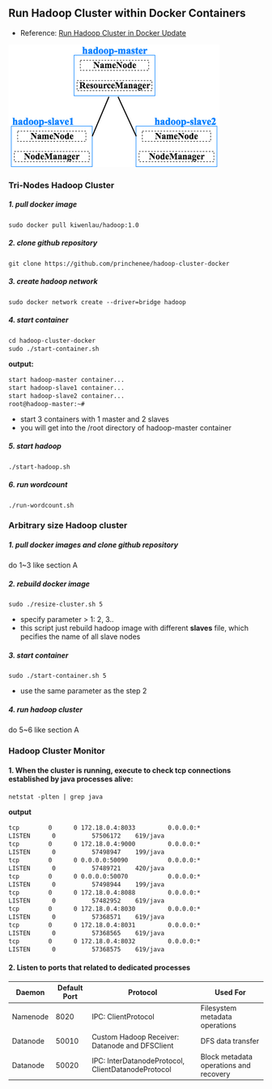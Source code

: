 ## Run Hadoop Cluster within Docker Containers

- Reference: [Run Hadoop Cluster in Docker Update](http://kiwenlau.com/2016/06/26/hadoop-cluster-docker-update-english/)


![alt tag](https://raw.githubusercontent.com/princhenee/hadoop-cluster-docker/master/hadoop_cluster_topo.png)


### Tri-Nodes Hadoop Cluster

##### 1. pull docker image

```
sudo docker pull kiwenlau/hadoop:1.0
```

##### 2. clone github repository

```
git clone https://github.com/princhenee/hadoop-cluster-docker
```

##### 3. create hadoop network

```
sudo docker network create --driver=bridge hadoop
```

##### 4. start container

```
cd hadoop-cluster-docker
sudo ./start-container.sh
```

**output:**

```
start hadoop-master container...
start hadoop-slave1 container...
start hadoop-slave2 container...
root@hadoop-master:~# 
```
- start 3 containers with 1 master and 2 slaves
- you will get into the /root directory of hadoop-master container

##### 5. start hadoop

```
./start-hadoop.sh
```

##### 6. run wordcount

```
./run-wordcount.sh
```

### Arbitrary size Hadoop cluster

##### 1. pull docker images and clone github repository

do 1~3 like section A

##### 2. rebuild docker image

```
sudo ./resize-cluster.sh 5
```
- specify parameter > 1: 2, 3..
- this script just rebuild hadoop image with different **slaves** file, which pecifies the name of all slave nodes


##### 3. start container

```
sudo ./start-container.sh 5
```
- use the same parameter as the step 2

##### 4. run hadoop cluster 

do 5~6 like section A

### Hadoop Cluster Monitor
#### 1. When the cluster is running, execute to check tcp connections established by java processes alive:
```
netstat -plten | grep java
```
**output**
```
tcp        0      0 172.18.0.4:8033         0.0.0.0:*               LISTEN      0          57506172    619/java
tcp        0      0 172.18.0.4:9000         0.0.0.0:*               LISTEN      0          57498947    199/java
tcp        0      0 0.0.0.0:50090           0.0.0.0:*               LISTEN      0          57489721    420/java
tcp        0      0 0.0.0.0:50070           0.0.0.0:*               LISTEN      0          57498944    199/java
tcp        0      0 172.18.0.4:8088         0.0.0.0:*               LISTEN      0          57482952    619/java
tcp        0      0 172.18.0.4:8030         0.0.0.0:*               LISTEN      0          57368571    619/java
tcp        0      0 172.18.0.4:8031         0.0.0.0:*               LISTEN      0          57368565    619/java
tcp        0      0 172.18.0.4:8032         0.0.0.0:*               LISTEN      0          57368575    619/java
```

#### 2. Listen to ports that related to dedicated processes
| Daemon        | Default Port  |     Protocol       |    Used For    |
| ------------- |---------------| ------------------ | -------------- |
| Namenode      | 8020          |IPC: ClientProtocol |  Filesystem metadata operations |
| Datanode      | 50010         |Custom Hadoop Receiver: Datanode and DFSClient | DFS data transfer |
| Datanode      | 50020         |IPC: InterDatanodeProtocol, ClientDatanodeProtocol | Block metadata operations and recovery |
